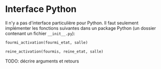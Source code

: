 # Interface Python

Il n'y a pas d'interface particulière pour Python. Il faut seulement implémenter
les fonctions suivantes dans un package Python (un dossier contenant un fichier
`__init__.py`):

```python
fourmi_activation(fourmi_etat, salle)

reine_activation(fourmis, reine_etat, salle)
```

TODO: décrire arguments et retours
